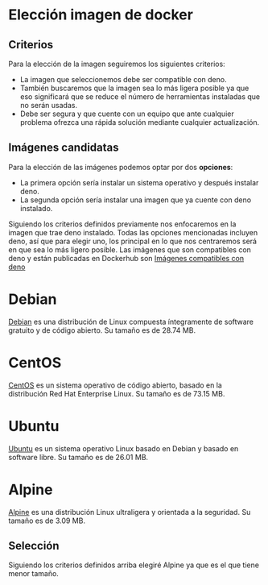 # Elección imagen de docker

## Criterios

Para la elección de la imagen seguiremos los siguientes criterios:

- La imagen que seleccionemos debe ser compatible con deno.
- También buscaremos que la imagen sea lo más ligera posible ya que eso significará que se reduce el número de herramientas instaladas que no serán usadas.
- Debe ser segura y que cuente con un equipo que ante cualquier problema ofrezca una rápida solución mediante cualquier actualización.

## Imágenes candidatas

Para la elección de las imágenes podemos optar por dos **opciones**:
- La primera opción sería instalar un sistema operativo y después instalar deno.
- La segunda opción sería instalar una imagen que ya cuente con deno instalado.

Siguiendo los criterios definidos previamente nos enfocaremos en la imagen que trae deno instalado.
Todas las opciones mencionadas incluyen deno, así que para elegir uno, los principal en lo que nos centraremos será en que sea lo más ligero posible.
Las imágenes que son compatibles con deno y están publicadas en Dockerhub son [Imágenes compatibles con deno](https://hub.docker.com/r/denoland/deno)

# Debian

[Debian](https://hub.docker.com/layers/denoland/deno/debian-1.38.0/images/sha256-7f20f22c661b237715dfa3e6aab1298a31608814c5097d3e8f1446fcfffe0915?context=explore) es una distribución de Linux compuesta íntegramente de software gratuito y de código abierto. Su tamaño es de 28.74 MB.
# CentOS

[CentOS](https://hub.docker.com/layers/denoland/deno/centos-1.11.4/images/sha256-13227d7c903a540d70c8db83a82a22766fcd28f3cc92ad932ec17662bda9f71d?context=explore) es un sistema operativo de código abierto, basado en la distribución Red Hat Enterprise Linux. Su tamaño es de 73.15 MB. 

# Ubuntu

[Ubuntu](https://hub.docker.com/layers/denoland/deno/ubuntu-1.11.5/images/sha256-068f4e1cea23914add77745131fa0d24e01b4776353b5e572456a6a00e5e8110?context=explore) es un sistema operativo Linux basado en Debian y basado en software libre. Su tamaño es de 26.01 MB.

# Alpine

[Alpine](https://hub.docker.com/layers/denoland/deno/alpine/images/sha256-4861cf3a58f0b71d5130de5c100e88057d60ea7a2ca8565f68b14471acd3c6ce) es una distribución Linux ultraligera y orientada a la seguridad. Su tamaño es de 3.09 MB.

## Selección

Siguiendo los criterios definidos arriba elegiré Alpine ya que es el que tiene menor tamaño.